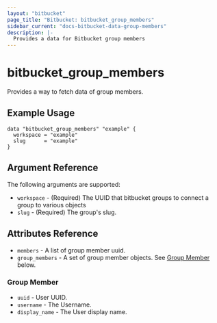 ```yaml
---
layout: "bitbucket"
page_title: "Bitbucket: bitbucket_group_members"
sidebar_current: "docs-bitbucket-data-group-members"
description: |-
  Provides a data for Bitbucket group members
---
```


# bitbucket\_group\_members

Provides a way to fetch data of group members.

## Example Usage

```hcl
data "bitbucket_group_members" "example" {
  workspace = "example"
  slug      = "example"
}
```

## Argument Reference

The following arguments are supported:

* `workspace` - (Required) The UUID that bitbucket groups to connect a group to various objects
* `slug` - (Required) The group's slug.

## Attributes Reference

* `members` - A list of group member uuid.
* `group_members` - A set of group member objects. See [Group Member](#group-member) below.

### Group Member

* `uuid` - User UUID.
* `username` - The Username.
* `display_name` - The User display name.
